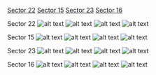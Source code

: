 [Sector 22](#sector22)
[Sector 15](#sector15)
[Sector 23](#sector23)
[Sector 16](#sector16)

<a name = "sector22"></a>
Sector 22
![alt text](/images/KELT-18_Sector_22/KELT-18_Sector_22_a_TimeSeries.png)
![alt text](/images/KELT-18_Sector_22/KELT-18_Sector_22_b_FoldedLightCurve.png)
![alt text](/images/KELT-18_Sector_22/KELT-18_Sector_22_b_IndividualTransitsWithFit.png)
![alt text](/images/KELT-18_Sector_22/KELT-18_Sector_22_c_TimingResiduals.png)

<a name = "sector15"></a>
Sector 15
![alt text](/images/KELT-18_Sector_15/KELT-18_Sector_15_a_TimeSeries.png)
![alt text](/images/KELT-18_Sector_15/KELT-18_Sector_15_b_FoldedLightCurve.png)
![alt text](/images/KELT-18_Sector_15/KELT-18_Sector_15_b_IndividualTransitsWithFit.png)
![alt text](/images/KELT-18_Sector_15/KELT-18_Sector_15_c_TimingResiduals.png)

<a name = "sector23"></a>
Sector 23
![alt text](/images/KELT-18_Sector_23/KELT-18_Sector_23_a_TimeSeries.png)
![alt text](/images/KELT-18_Sector_23/KELT-18_Sector_23_b_FoldedLightCurve.png)
![alt text](/images/KELT-18_Sector_23/KELT-18_Sector_23_b_IndividualTransitsWithFit.png)
![alt text](/images/KELT-18_Sector_23/KELT-18_Sector_23_c_TimingResiduals.png)

<a name = "sector16"></a>
Sector 16
![alt text](/images/KELT-18_Sector_16/KELT-18_Sector_16_a_TimeSeries.png)
![alt text](/images/KELT-18_Sector_16/KELT-18_Sector_16_b_FoldedLightCurve.png)
![alt text](/images/KELT-18_Sector_16/KELT-18_Sector_16_b_IndividualTransitsWithFit.png)
![alt text](/images/KELT-18_Sector_16/KELT-18_Sector_16_c_TimingResiduals.png)

